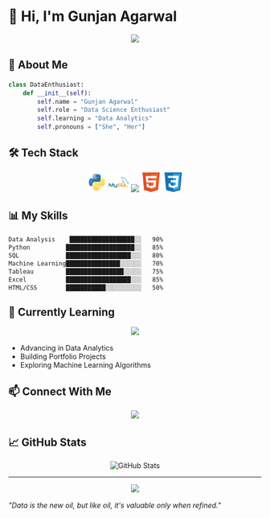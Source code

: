 # 👋 Hi, I'm Gunjan Agarwal
<div align="center">
  <img src="https://media.giphy.com/media/L1R1tvI9svkIWwpVYr/giphy.gif" width="500"/>
</div>

## 🌟 About Me
```python
class DataEnthusiast:
    def __init__(self):
        self.name = "Gunjan Agarwal"
        self.role = "Data Science Enthusiast"
        self.learning = "Data Analytics"
        self.pronouns = ["She", "Her"]
```

## 🛠️ Tech Stack
<div align="center">
  <img src="https://raw.githubusercontent.com/devicons/devicon/master/icons/python/python-original.svg" width="40"/>
  <img src="https://raw.githubusercontent.com/devicons/devicon/master/icons/mysql/mysql-original-wordmark.svg" width="40"/>
  <img src="https://raw.githubusercontent.com/microsoft/PowerBI-Icons/main/SVG/Power-BI.svg" width="40"/>
  <img src="https://raw.githubusercontent.com/devicons/devicon/master/icons/html5/html5-original.svg" width="40"/>
  <img src="https://raw.githubusercontent.com/devicons/devicon/master/icons/css3/css3-original.svg" width="40"/>
</div>

## 📊 My Skills
```text
Data Analysis    ██████████████████░░   90%
Python          ███████████████████░░   85%
SQL             ██████████████████░░░   80%
Machine Learning███████████████░░░░░░   70%
Tableau         ████████████████░░░░░   75%
Excel           ██████████████████░░░   85%
HTML/CSS        ███████████░░░░░░░░░░   50%
```

## 🌱 Currently Learning
<div align="center">
  <img src="https://media.giphy.com/media/dWesBcTLavkZuG35MI/giphy.gif" width="400"/>
</div>

- Advancing in Data Analytics
- Building Portfolio Projects
- Exploring Machine Learning Algorithms

## 📫 Connect With Me
<div align="center">
  <a href="https://www.linkedin.com/in/gunjan-agarwal-55321b2b0">
    <img src="https://img.shields.io/badge/LinkedIn-0077B5?style=for-the-badge&logo=linkedin&logoColor=white"/>
  </a>
</div>

## 📈 GitHub Stats
<div align="center">
  <img src="https://github-readme-stats.vercel.app/api?username=gunjanagr&show_icons=true&theme=radical" alt="GitHub Stats"/>
</div>

---
<div align="center">
  <img src="https://media.giphy.com/media/L8K62iTDkzGX6/giphy.gif" width="400"/>
</div>

_"Data is the new oil, but like oil, it's valuable only when refined."_
